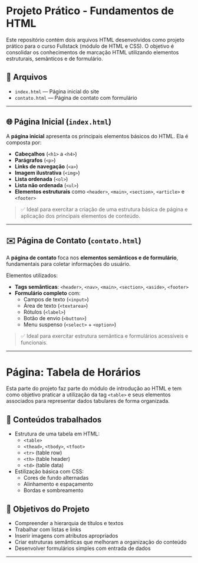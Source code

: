 # Projeto Prático - Fundamentos de HTML

Este repositório contém dois arquivos HTML desenvolvidos como projeto prático para o curso Fullstack (módulo de HTML e CSS). O objetivo é consolidar os conhecimentos de marcação HTML utilizando elementos estruturais, semânticos e de formulário.

## 📄 Arquivos

- `index.html` — Página inicial do site
- `contato.html` — Página de contato com formulário

---

## 🌐 Página Inicial (`index.html`)

A **página inicial** apresenta os principais elementos básicos do HTML. Ela é composta por:

- **Cabeçalhos** (`<h1>` a `<h4>`)
- **Parágrafos** (`<p>`)
- **Links de navegação** (`<a>`)
- **Imagem ilustrativa** (`<img>`)
- **Lista ordenada** (`<ol>`)
- **Lista não ordenada** (`<ul>`)
- **Elementos estruturais** como `<header>`, `<main>`, `<section>`, `<article>` e `<footer>`

> ✅ Ideal para exercitar a criação de uma estrutura básica de página e aplicação dos principais elementos de conteúdo.

---

## ✉️ Página de Contato (`contato.html`)

A **página de contato** foca nos **elementos semânticos e de formulário**, fundamentais para coletar informações do usuário.

Elementos utilizados:

- **Tags semânticas**: `<header>`, `<nav>`, `<main>`, `<section>`, `<aside>`, `<footer>`
- **Formulário completo** com:
  - Campos de texto (`<input>`)
  - Área de texto (`<textarea>`)
  - Rótulos (`<label>`)
  - Botão de envio (`<button>`)
  - Menu suspenso (`<select>` + `<option>`)

> ✅ Ideal para exercitar estrutura semântica e formulários acessíveis e funcionais.

---

# Página: Tabela de Horários

Esta parte do projeto faz parte do módulo de introdução ao HTML e tem como objetivo praticar a utilização da tag `<table>` e seus elementos associados para representar dados tabulares de forma organizada.

## 🧠 Conteúdos trabalhados

- Estrutura de uma tabela em HTML:
  - `<table>`
  - `<thead>`, `<tbody>`, `<tfoot>`
  - `<tr>` (table row)
  - `<th>` (table header)
  - `<td>` (table data)
- Estilização básica com CSS:
  - Cores de fundo alternadas
  - Alinhamento e espaçamento
  - Bordas e sombreamento

## 🎯 Objetivos do Projeto

- Compreender a hierarquia de títulos e textos
- Trabalhar com listas e links
- Inserir imagens com atributos apropriados
- Criar estruturas semânticas que melhoram a organização do conteúdo
- Desenvolver formulários simples com entrada de dados

---
